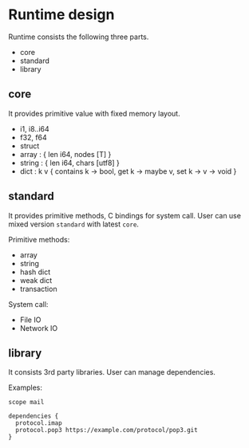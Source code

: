 # Runtime design

Runtime consists the following three parts.

- core
- standard
- library



## core

It provides primitive value with fixed memory layout.

- i1, i8..i64
- f32, f64
- struct
- array : { len i64, nodes [T] }
- string : { len i64, chars [utf8] }
- dict : k v { contains k -> bool, get k -> maybe v, set k -> v -> void }



## standard

It provides primitive methods, C bindings for system call.
User can use mixed version `standard` with latest `core`.

Primitive methods:

- array
- string
- hash dict
- weak dict
- transaction

System call:

- File IO
- Network IO



## library

It consists 3rd party libraries.
User can manage dependencies.

Examples:

```
scope mail

dependencies {
  protocol.imap
  protocol.pop3 https://example.com/protocol/pop3.git
}
```
